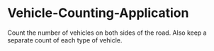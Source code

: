 # Vehicle-Counting-Application
Count the number of vehicles on both sides of the road. Also keep a separate count of each type of vehicle. 
